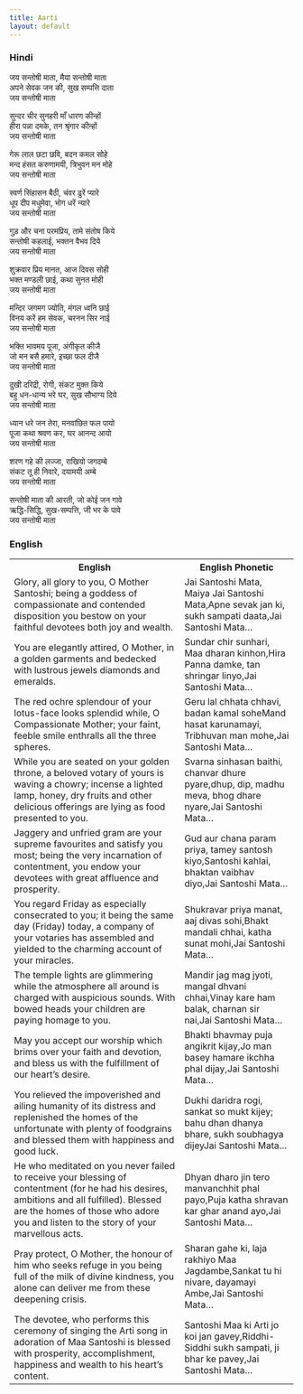 ```yaml
---
title: Aarti
layout: default
---
```


### Hindi

जय सन्तोषी माता, मैया सन्तोषी माता  
अपने सेवक जन की, सुख सम्पत्ति दाता  
जय सन्तोषी माता

सुन्दर चीर सुनहरी माँ धारण कीन्हों  
हीरा पन्ना दमके, तन श्रृंगार कीन्हों  
जय सन्तोषी माता

गेरू लाल छटा छवि, बदन कमल सोहे  
मन्द हंसत करुणामयी, त्रिभुवन मन मोहे  
जय सन्तोषी माता

स्वर्ण सिंहासन बैठी, चंवर ढुरें प्यारे  
धूप दीप मधुमेवा, भोग धरें न्यारे  
जय सन्तोषी माता

गुड़ और चना परमप्रिय, तामे संतोष किये  
सन्तोषी कहलाई, भक्तन वैभव दिये  
जय सन्तोषी माता

शुक्रवार प्रिय मानत, आज दिवस सोही  
भक्त मण्डली छाई, कथा सुनत मोही  
जय सन्तोषी माता

मन्दिर जगमग ज्योति, मंगल ध्वनि छाई  
विनय करें हम सेवक, चरनन सिर नाई  
जय सन्तोषी माता

भक्ति भावमय पूजा, अंगीकृत कीजै  
जो मन बसै हमारे, इच्छा फल दीजै  
जय सन्तोषी माता

दुखी दरिद्री, रोगी, संकट मुक्त किये  
बहु धन-धान्य भरे घर, सुख सौभाग्य दिये  
जय सन्तोषी माता

ध्यान धरे जन तेरा, मनवांछित फल पायो  
पूजा कथा श्रवण कर, घर आनन्द आयो  
जय सन्तोषी माता

शरण गहे की लज्जा, राखियो जगदम्बे  
संकट तू ही निवारे, दयामयी अम्बे  
जय सन्तोषी माता

सन्तोषी माता की आरती, जो कोई जन गावे  
ऋद्धि-सिद्धि, सुख-सम्पत्ति, जी भर के पावे  
जय सन्तोषी माता


### English

<table>
<col width="60%">
<col width="40%">
<tr border="0">
  <th border="0">English</th>
  <th border="0">English Phonetic</th>
</tr>
<tr>
  <td>Glory, all glory to you, O Mother Santoshi; being a goddess of compassionate and contended disposition you bestow on your faithful devotees both joy and wealth.</td>
  <td>Jai Santoshi Mata, Maiya Jai Santoshi Mata,Apne sevak jan ki, sukh sampati daata,Jai Santoshi Mata…</td>
</tr>
<tr>
  <td>You are elegantly attired, O Mother, in a golden garments and bedecked with lustrous jewels diamonds and emeralds.</td>
  <td>Sundar chir sunhari, Maa dharan kinhon,Hira Panna damke, tan shringar linyo,Jai Santoshi Mata…</td>
</tr>
<tr>
  <td>The red ochre splendour of your lotus-face looks splendid while, O Compassionate Mother; your faint, feeble smile enthralls all the three spheres.</td>
  <td>Geru lal chhata chhavi, badan kamal soheMand hasat karunamayi, Tribhuvan man mohe,Jai Santoshi Mata…</td>
</tr>
<tr>
  <td>While you are seated on your golden throne, a beloved votary of yours is waving a chowry; incense a lighted lamp, honey, dry fruits and other delicious offerings are lying as food presented to you.</td>
  <td>Svarna sinhasan baithi, chanvar dhure pyare,dhup, dip, madhu meva, bhog dhare nyare,Jai Santoshi Mata…</td>
</tr>
<tr>
  <td>Jaggery and unfried gram are your supreme favourites and satisfy you most; being the very incarnation of contentment, you endow your devotees with great affluence and prosperity.</td>
  <td>Gud aur chana param priya, tamey santosh kiyo,Santoshi kahlai, bhaktan vaibhav diyo,Jai Santoshi Mata…</td>
</tr>
<tr>
  <td>You regard Friday as especially consecrated to you; it being the same day (Friday) today, a company of your votaries has assembled and yielded to the charming account of your miracles.</td>
  <td>Shukravar priya manat, aaj divas sohi,Bhakt mandali chhai, katha sunat mohi,Jai Santoshi Mata…</td>
</tr>
<tr>
  <td>The temple lights are glimmering while the atmosphere all around is charged with auspicious sounds. With bowed heads your children are paying homage to you.</td>
  <td>Mandir jag mag jyoti, mangal dhvani chhai,Vinay kare ham balak, charnan sir nai,Jai Santoshi Mata…</td>
</tr>
<tr>
  <td>May you accept our worship which brims over your faith and devotion, and bless us with the fulfillment of our heart’s desire.</td>
  <td>Bhakti bhavmay puja angikrit kijay,Jo man basey hamare ikchha phal dijay,Jai Santoshi Mata…</td>
</tr>
<tr>
  <td>You relieved the impoverished and ailing humanity of its distress and replenished the homes of the unfortunate with plenty of foodgrains and blessed them with happiness and good luck.</td>
  <td>Dukhi daridra rogi, sankat so mukt kijey;<br /> bahu dhan dhanya bhare, sukh soubhagya dijeyJai Santoshi Mata…</td>
</tr>
<tr>
  <td>He who meditated on you never failed to receive your blessing of contentment (for he had his desires, ambitions and all fulfilled). Blessed are the homes of those who adore you and listen to the story of your marvellous acts.</td>
  <td>Dhyan dharo jin tero manvanchhit phal payo,Puja katha shravan kar ghar anand ayo,Jai Santoshi Mata…</td>
</tr>
<tr>
  <td>Pray protect, O Mother, the honour of him who seeks refuge in you being full of the milk of divine kindness, you alone can deliver me from these deepening crisis.</td>
  <td>Sharan gahe ki, laja rakhiyo Maa Jagdambe,Sankat tu hi nivare, dayamayi Ambe,Jai Santoshi Mata…</td>
</tr>
<tr>
  <td>The devotee, who performs this ceremony of singing the Arti song in adoration of Maa Santoshi is blessed with prosperity, accomplishment, happiness and wealth to his heart’s content.</td>
  <td>Santoshi Maa ki Arti jo koi jan gavey,Riddhi-Siddhi sukh sampati, ji bhar ke pavey,Jai Santoshi Mata…</td>
</tr>
</table>

